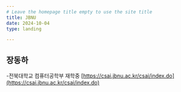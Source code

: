 ```yaml
---
# Leave the homepage title empty to use the site title
title: JBNU
date: 2024-10-04
type: landing

---
```


## 장동하

-전북대학교 컴퓨터공학부 재학중
[https://csai.jbnu.ac.kr/csai/index.do](https://csai.jbnu.ac.kr/csai/index.do)





